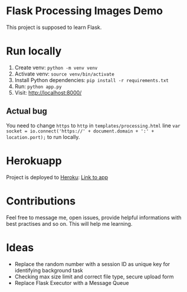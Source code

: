 # Flask Processing Images Demo

This project is supposed to learn Flask.

# Run locally

1) Create venv: `python -m venv venv`
2) Activate venv: `source venv/bin/activate`
3) Install Python dependencies: `pip install -r requirements.txt`
4) Run: `python app.py`
5) Visit: [http://localhost:8000/](http://localhost:8000/)

## Actual bug

You need to change `https` to `http` in `templates/processing.html` line `var socket = io.connect('https://' + document.domain + ':' + location.port);` to run locally.

# Herokuapp

Project is deployed to [Heroku](https://heroku.com/): [Link to app](https://flask-demo-rosalux.herokuapp.com/)

# Contributions

Feel free to message me, open issues, provide helpful informations with best practises and so on. This will help me learning.

# Ideas

* Replace the random number with a session ID as unique key for identifying background task
* Checking max size limit and correct file type, secure upload form
* Replace Flask Executor with a Message Queue
